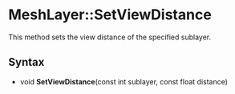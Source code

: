# MeshLayer::SetViewDistance

This method sets the view distance of the specified sublayer.

## Syntax

- void **SetViewDistance**(const int sublayer, const float distance)
